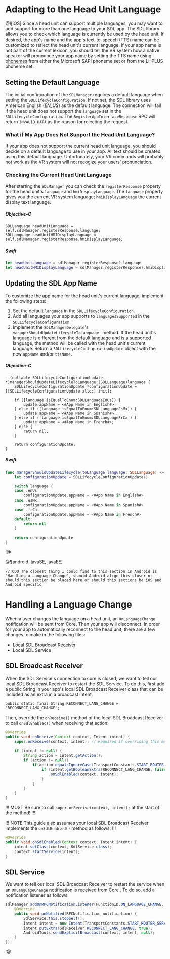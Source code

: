 # Adapting to the Head Unit Language
@![iOS]
Since a head unit can support multiple languages, you may want to add support for more than one language to your SDL app. The SDL library allows you to check which language is currently be used by the head unit. If desired, the app's name and the app's text-to-speech (TTS) name can be customized to reflect the head unit's current language. If your app name is not part of the current lexicon, you should tell the VR system how a native speaker will pronounce your app name by setting the TTS name using [phonemes](https://en.wikipedia.org/wiki/Phoneme) from either the Microsoft SAPI phoneme set or from the LHPLUS phoneme set.

## Setting the Default Language
The initial configuration of the `SDLManager` requires a default language when setting the `SDLLifecycleConfiguration`. If not set, the SDL library uses American English (*EN_US*) as the default language. The connection will fail if the head unit does not support the `language` set in the `SDLLifecycleConfiguration`. The `RegisterAppInterfaceResponse` RPC will return `INVALID_DATA` as the reason for rejecting the request.

### What if My App Does Not Support the Head Unit Language?
If your app does not support the current head unit language, you should decide on a default language to use in your app. All text should be created using this default language. Unfortunately, your VR commands will probably not work as the VR system will not recogize your users' pronunciation.

### Checking the Current Head Unit Language
After starting the `SDLManager` you can check the `registerResponse` property for the head unit's `language` and `hmiDisplayLanguage`. The `language` property gives you the current VR system language; `hmiDisplayLanguage` the current display text language.

##### Objective-C
```objc
SDLLanguage headUnitLanguage = self.sdlManager.registerResponse.language;
SDLLanguage headUnitHMIDisplayLanguage = self.sdlManager.registerResponse.hmiDisplayLanguage;
```

##### Swift
```swift
let headUnitLanguage = sdlManager.registerResponse?.language
let headUnitHMIDisplayLanguage = sdlManager.registerResponse?.hmiDisplayLanguage
```

## Updating the SDL App Name
To customize the app name for the head unit's current language, implement the following steps:

1. Set the default `language` in the `SDLLifecycleConfiguration`.
2. Add all languages your app supports to `languagesSupported` in the `SDLLifecycleConfiguration`.
3. Implement the `SDLManagerDelegate`'s `managerShouldUpdateLifecycleToLanguage:` method. If the head unit's language is different from the default language and is a supported language, the method will be called with the head unit's current language. Return a `SDLLifecycleConfigurationUpdate` object with the new `appName` and/or `ttsName`.

##### Objective-C
```objc
- (nullable SDLLifecycleConfigurationUpdate *)managerShouldUpdateLifecycleToLanguage:(SDLLanguage)language {
    SDLLifecycleConfigurationUpdate *configurationUpdate = [[SDLLifecycleConfigurationUpdate alloc] init];

    if ([language isEqualToEnum:SDLLanguageEnUs]) {
        update.appName = <#App Name in English#>;
    } else if ([language isEqualToEnum:SDLLanguageEsMx]) {
        update.appName = <#App Name in Spanish#>;
    } else if ([language isEqualToEnum:SDLLanguageFrCa]) {
        update.appName = <#App Name in French#>;
    } else {
        return nil;
    }

    return configurationUpdate;
}
```

##### Swift
```swift
func managerShouldUpdateLifecycle(toLanguage language: SDLLanguage) -> SDLLifecycleConfigurationUpdate? {
    let configurationUpdate = SDLLifecycleConfigurationUpdate()

    switch language {
    case .enUs:
        configurationUpdate.appName = <#App Name in English#>
    case .esMx:
        configurationUpdate.appName = <#App Name in Spanish#>
    case .frCa:
        configurationUpdate.appName = <#App Name in French#>
    default:
        return nil
    }

    return configurationUpdate
}
```
!@

@![android. javaSE, javaEE]

`//TODO The closest thing I could find to this section in Android is "Handling a Language Change", should Android align this closer or should this section be placed here or should this sections be iOS and Android specific`
# Handling a Language Change

When a user changes the language on a head unit, an `OnLanguageChange` notification will be sent from Core. Then your app will disconnect. In order for your app to automatically reconnect to the head unit, there are a few changes to make in the following files:

* Local SDL Broadcast Receiver
* Local SDL Service

## SDL Broadcast Receiver

When the SDL Service's connection to core is closed, we want to tell our local SDL Broadcast Receiver to restart the SDL Service. To do this, first add a public String in your app's local SDL Broadcast Receiver class that can be included as an extra in a broadcast intent.

`public static final String RECONNECT_LANG_CHANGE = "RECONNECT_LANG_CHANGE";`

Then, override the `onReceive()` method of the local SDL Broadcast Receiver to call `onSdlEnabled()` when receiving that action:

```java
@Override
public void onReceive(Context context, Intent intent) {
	super.onReceive(context, intent); // Required if overriding this method

	if (intent != null) {
		String action = intent.getAction();
		if (action != null){
			if(action.equalsIgnoreCase(TransportConstants.START_ROUTER_SERVICE_ACTION)) {
				if (intent.getBooleanExtra(RECONNECT_LANG_CHANGE, false)) {
					onSdlEnabled(context, intent);
				}
			}
		}
	}
}
```

!!! MUST
Be sure to call `super.onReceive(context, intent);` at the start of the method!
!!!

!!! NOTE
This guide also assumes your local SDL Broadcast Receiver implements the `onSdlEnabled()` method as follows:
!!!

```java
@Override
public void onSdlEnabled(Context context, Intent intent) {
	intent.setClass(context, SdlService.class);
	context.startService(intent);
}
```

## SDL Service

We want to tell our local SDL Broadcast Receiver to restart the service when an `OnLanguageChange` notification is received from Core . To do so, add a notification listener as follows:


```java
sdlManager.addOnRPCNotificationListener(FunctionID.ON_LANGUAGE_CHANGE, new OnRPCNotificationListener() {
    @Override
    public void onNotified(RPCNotification notification) {
        SdlService.this.stopSelf();
        Intent intent = new Intent(TransportConstants.START_ROUTER_SERVICE_ACTION);
        intent.putExtra(SdlReceiver.RECONNECT_LANG_CHANGE, true);
        AndroidTools.sendExplicitBroadcast(context, intent, null);
    }
});
```
!@